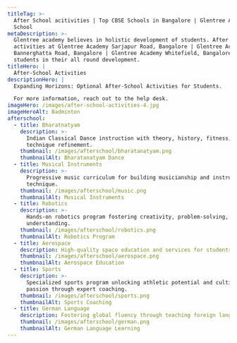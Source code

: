 ```yaml
---
titleTag: >-
  After School acitivities | Top CBSE Schools in Bangalore | Glentree Academy
  School
metaDescription: >-
  Glentree academy believes in holistic development of students. After school
  activities at Glentree Academy Sarjapur Road, Bangalore | Glentree Academy
  Bannerghatta Road, Bangalore | Glentree Academy Whitefield, Bangalore helps
  students in their all round development.
titleHero: |
  After-School Activities
descriptionHero: |
  Expanding Horizons: Optional After-School Activities for Students.

  For more information, reach out to the help desk.
imageHero: /images/after-school-activities-4.jpg
imageHeroAlt: Badminton
afterschool:
  - title: Bharatnatyam
    description: >-
      Indian Classical Dance instruction with theory, history, fitness, and
      technique refinement.
    thumbnail: /images/afterschool/bharatanatyam.png
    thumbnailAlt: Bharatanatyam Dance
  - title: Musical Instruments
    description: >-
      Progressive music curriculum for building musicianship and instrument
      technique.
    thumbnail: /images/afterschool/music.png
    thumbnailAlt: Musical Instruments
  - title: Robotics
    description: >-
      Hands-on robotics program fostering creativity, problem-solving, and STEM
      understanding.
    thumbnail: /images/afterschool/robotics.png
    thumbnailAlt: Robotics Program
  - title: Aerospace
    description: High-quality space education and services for students.
    thumbnail: /images/afterschool/aerospace.png
    thumbnailAlt: Aerospace Education
  - title: Sports
    description: >-
      Specialized sports program unlocking athletic potential and cultivating
      passion through expert coaching.
    thumbnail: /images/afterschool/sports.png
    thumbnailAlt: Sports Coaching
  - title: German Language
    description: Fostering global fluency through teaching foreign languages.
    thumbnail: /images/afterschool/german.png
    thumbnailAlt: German Language Learning
---
```


